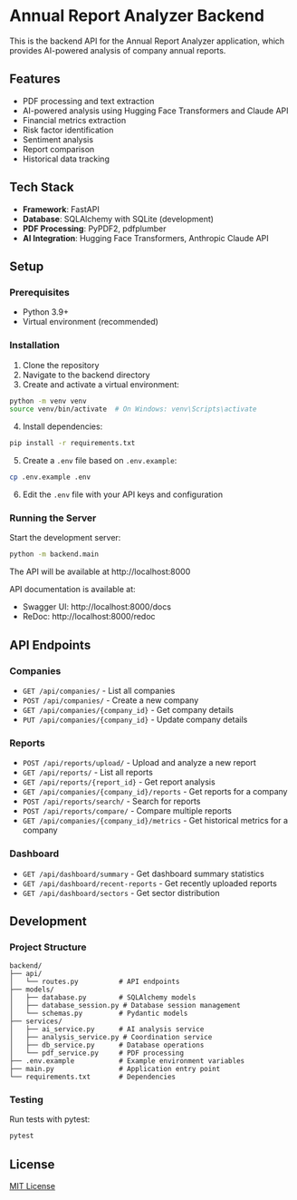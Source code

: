 # Annual Report Analyzer Backend

This is the backend API for the Annual Report Analyzer application, which provides AI-powered analysis of company annual reports.

## Features

- PDF processing and text extraction
- AI-powered analysis using Hugging Face Transformers and Claude API
- Financial metrics extraction
- Risk factor identification
- Sentiment analysis
- Report comparison
- Historical data tracking

## Tech Stack

- **Framework**: FastAPI
- **Database**: SQLAlchemy with SQLite (development)
- **PDF Processing**: PyPDF2, pdfplumber
- **AI Integration**: Hugging Face Transformers, Anthropic Claude API

## Setup

### Prerequisites

- Python 3.9+
- Virtual environment (recommended)

### Installation

1. Clone the repository
2. Navigate to the backend directory
3. Create and activate a virtual environment:

```bash
python -m venv venv
source venv/bin/activate  # On Windows: venv\Scripts\activate
```

4. Install dependencies:

```bash
pip install -r requirements.txt
```

5. Create a `.env` file based on `.env.example`:

```bash
cp .env.example .env
```

6. Edit the `.env` file with your API keys and configuration

### Running the Server

Start the development server:

```bash
python -m backend.main
```

The API will be available at http://localhost:8000

API documentation is available at:
- Swagger UI: http://localhost:8000/docs
- ReDoc: http://localhost:8000/redoc

## API Endpoints

### Companies

- `GET /api/companies/` - List all companies
- `POST /api/companies/` - Create a new company
- `GET /api/companies/{company_id}` - Get company details
- `PUT /api/companies/{company_id}` - Update company details

### Reports

- `POST /api/reports/upload/` - Upload and analyze a new report
- `GET /api/reports/` - List all reports
- `GET /api/reports/{report_id}` - Get report analysis
- `GET /api/companies/{company_id}/reports` - Get reports for a company
- `POST /api/reports/search/` - Search for reports
- `POST /api/reports/compare/` - Compare multiple reports
- `GET /api/companies/{company_id}/metrics` - Get historical metrics for a company

### Dashboard

- `GET /api/dashboard/summary` - Get dashboard summary statistics
- `GET /api/dashboard/recent-reports` - Get recently uploaded reports
- `GET /api/dashboard/sectors` - Get sector distribution

## Development

### Project Structure

```
backend/
├── api/
│   └── routes.py          # API endpoints
├── models/
│   ├── database.py        # SQLAlchemy models
│   ├── database_session.py # Database session management
│   └── schemas.py         # Pydantic models
├── services/
│   ├── ai_service.py      # AI analysis service
│   ├── analysis_service.py # Coordination service
│   ├── db_service.py      # Database operations
│   └── pdf_service.py     # PDF processing
├── .env.example           # Example environment variables
├── main.py                # Application entry point
└── requirements.txt       # Dependencies
```

### Testing

Run tests with pytest:

```bash
pytest
```

## License

[MIT License](LICENSE) 